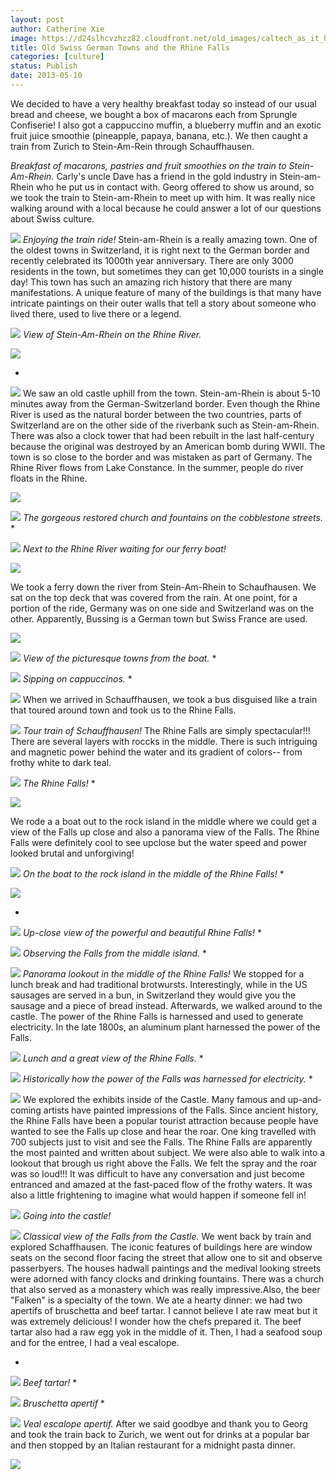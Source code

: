 ```yaml
---
layout: post
author: Catherine Xie
image: https://d24slhcvzhzz82.cloudfront.net/old_images/caltech_as_it_happens/6a0105349b8251970b01901c054b3d970b.jpg
title: Old Swiss German Towns and the Rhine Falls
categories: [culture]
status: Publish
date: 2013-05-10
---
```


We decided to have a very healthy breakfast today so instead of our usual bread and cheese, we bought a box of macarons each from Sprungle Confiserie! I also got a cappuccino muffin, a blueberry muffin and an exotic fruit juice smoothie (pineapple, papaya, banana, etc.). We then caught a train from Zurich to Stein-Am-Rein through Schauffhausen.

*Breakfast of macarons, pastries and fruit smoothies on the train to Stein-Am-Rhein.*
Carly's uncle Dave has a friend in the gold industry in
Stein-am-Rhein who he put us in contact with. Georg offered to show us around,
so we took the train to Stein-am-Rhein to meet up with him. It was really nice
walking around with a local because he could answer a lot of our questions
about Swiss culture.


![](https://d24slhcvzhzz82.cloudfront.net/old_images/caltech_as_it_happens/6a0105349b8251970b01901c054cfc970b.jpg)
*Enjoying the train ride!*
Stein-am-Rhein
is a really amazing town. One of the oldest towns in Switzerland, it is right next to the German border and recently celebrated its 1000th year anniversary. There are only 3000 residents in the town, but sometimes they
can get 10,000 tourists in a single day! This town has such an amazing rich history that there are many manifestations. A unique feature of many of the buildings is that many have intricate paintings on
their outer walls that tell a story about someone who lived there, used to
live there or a legend.


![](https://d24slhcvzhzz82.cloudfront.net/old_images/caltech_as_it_happens/6a0105349b8251970b017eeb02cd9d970d.jpg)
*View of Stein-Am-Rhein on the Rhine River.*


![](https://d24slhcvzhzz82.cloudfront.net/old_images/caltech_as_it_happens/6a0105349b8251970b019101fb4f34970c.jpg)

*

![](https://d24slhcvzhzz82.cloudfront.net/old_images/caltech_as_it_happens/6a0105349b8251970b019101fb5828970c.jpg)
We saw an old castle uphill from the town. Stein-am-Rhein is about 5-10 minutes away from the German-Switzerland border. Even though the Rhine River is used as the natural border between the two countries, parts of Switzerland are on the other side of the riverbank such as Stein-am-Rhein. There was also a clock tower that had been rebuilt in the last
half-century because the original was destroyed by an American bomb during
WWII. The town is so close to the border and was mistaken as part of Germany. The Rhine River flows from Lake Constance. In the summer, people do river floats in the Rhine.


![](https://d24slhcvzhzz82.cloudfront.net/old_images/caltech_as_it_happens/6a0105349b8251970b01901c05519a970b.jpg)


![](https://d24slhcvzhzz82.cloudfront.net/old_images/caltech_as_it_happens/6a0105349b8251970b017eeb02d3de970d.jpg)
*The gorgeous restored church and fountains on the cobblestone streets.*
*

![](https://d24slhcvzhzz82.cloudfront.net/old_images/caltech_as_it_happens/6a0105349b8251970b017eeb02d5ee970d.jpg)
*Next to the Rhine River waiting for our ferry boat!*


![](https://d24slhcvzhzz82.cloudfront.net/old_images/caltech_as_it_happens/6a0105349b8251970b01901c0559f0970b.jpg)

We took a ferry down the river from Stein-Am-Rhein to Schaufhausen. We sat on the top deck that was covered from the rain. At one point, for a portion of the ride, Germany was on one side and Switzerland was on the other. Apparently, Bussing is a German town but Swiss France are used.


![](https://d24slhcvzhzz82.cloudfront.net/old_images/caltech_as_it_happens/6a0105349b8251970b01901c055add970b.jpg)


![](https://d24slhcvzhzz82.cloudfront.net/old_images/caltech_as_it_happens/6a0105349b8251970b017eeb02d91a970d.jpg)
*View of the picturesque towns from the boat.*
*

![](https://d24slhcvzhzz82.cloudfront.net/old_images/caltech_as_it_happens/6a0105349b8251970b01901c055cb3970b.jpg)
*Sipping on cappuccinos.*
*

![](https://d24slhcvzhzz82.cloudfront.net/old_images/6a0105349b8251970b017eeb02dcce970d.jpg)
When we arrived in Schauffhausen, we took a bus disguised like a train that toured around town and took us to the Rhine Falls. 


![](https://d24slhcvzhzz82.cloudfront.net/old_images/6a0105349b8251970b017eeb02dcce970d.jpg)
*Tour train of Schauffhausen!*
The Rhine Falls are simply spectacular!!! There are several layers with roccks in the middle. There is such intriguing and magnetic power behind the water and its gradient of colors-- from frothy white to dark teal.


![](https://d24slhcvzhzz82.cloudfront.net/old_images/caltech_as_it_happens/6a0105349b8251970b01901c056177970b.jpg)
*The Rhine Falls!*
*

![](https://d24slhcvzhzz82.cloudfront.net/old_images/caltech_as_it_happens/6a0105349b8251970b019101fb62b0970c.jpg)

We rode a a boat out to the rock island in the middle where we could
get a view of the Falls up close and also a panorama view of the Falls. The Rhine Falls were definitely cool to see upclose but the water speed and power looked brutal and unforgiving!


![](https://d24slhcvzhzz82.cloudfront.net/old_images/caltech_as_it_happens/6a0105349b8251970b019101fb6420970c.jpg)
*On the boat to the rock island in the middle of the Rhine Falls!*
*

![](https://d24slhcvzhzz82.cloudfront.net/old_images/caltech_as_it_happens/6a0105349b8251970b019101fb65ab970c.jpg)

*

![](https://d24slhcvzhzz82.cloudfront.net/old_images/caltech_as_it_happens/6a0105349b8251970b017eeb02e381970d.jpg)
*Up-close view of the powerful and beautiful Rhine Falls!*
*

![](https://d24slhcvzhzz82.cloudfront.net/old_images/caltech_as_it_happens/6a0105349b8251970b019101fb68c4970c.jpg)
*Observing the Falls from the middle island.*
*

![](https://d24slhcvzhzz82.cloudfront.net/old_images/caltech_as_it_happens/6a0105349b8251970b01901c0568c6970b.jpg)
*Panorama lookout in the middle of the Rhine Falls!*
We stopped for a lunch break and had traditional brotwursts. Interestingly, while in the US sausages are served in a bun, in Switzerland
they would give you the sausage and a piece of bread instead. Afterwards, we walked around to the castle. The power of the Rhine Falls is harnessed and used to generate electricity. In the late 1800s, an aluminum plant harnessed the power of the Falls.


![](https://d24slhcvzhzz82.cloudfront.net/old_images/caltech_as_it_happens/6a0105349b8251970b01901c056979970b.jpg)
*Lunch and a great view of the Rhine Falls.*
*

![](https://d24slhcvzhzz82.cloudfront.net/old_images/caltech_as_it_happens/6a0105349b8251970b019101fb6d9c970c.jpg)
*Historically how the power of the Falls was harnessed for electricity.*
*

![](https://d24slhcvzhzz82.cloudfront.net/old_images/6a0105349b8251970b019101fb71c2970c.jpg)
We explored the exhibits inside of the Castle. Many famous and up-and-coming artists have painted impressions of the Falls. Since ancient history, the Rhine Falls have been a popular tourist attraction because people have wanted to see the Falls up close and hear the roar. One king travelled with 700 subjects just to visit and see the Falls. The Rhine Falls are apparently the most painted and written about subject. We were also able to walk into a lookout that brough us right above the Falls. We felt the spray and the roar was so loud!!! It was difficult to have any conversation and just become entranced and amazed at the fast-paced flow of the frothy waters. It was also a little frightening to imagine what would happen if someone fell in!


![](https://d24slhcvzhzz82.cloudfront.net/old_images/caltech_as_it_happens/6a0105349b8251970b01901c057226970b.jpg)
*Going into the castle!*


![](https://d24slhcvzhzz82.cloudfront.net/old_images/6a0105349b8251970b019101fb71c2970c.jpg)
*Classical view of the Falls from the Castle.*
We went back by train and explored Schaffhausen. The iconic features of buildings here are window seats on the second floor facing the street that allow one to sit and observe passerbyers. The houses hadwall paintings and the medival looking streets were adorned with fancy clocks and drinking fountains. There was a church that also served as a monastery which was really impressive.Also, the beer "Falken" is a specialty of the town. We ate a hearty dinner: we had two apertifs of bruschetta and beef tartar. I cannot believe I ate raw meat but it was extremely delicious! I wonder how the chefs prepared it. The beef tartar also had a raw egg yok in the middle of it. Then, I had a seafood soup and for the entree, I had a veal escalope. 

*

![](https://d24slhcvzhzz82.cloudfront.net/old_images/caltech_as_it_happens/6a0105349b8251970b019101fb75a1970c.jpg)
*Beef tartar!*
*

![](https://d24slhcvzhzz82.cloudfront.net/old_images/caltech_as_it_happens/6a0105349b8251970b017eeb02f368970d.jpg)
*Bruschetta apertif*
*

![](https://d24slhcvzhzz82.cloudfront.net/old_images/caltech_as_it_happens/6a0105349b8251970b01901c0576e9970b.jpg)
*Veal escalope apertif.*
 After
we said goodbye and thank you to Georg and took the train back to Zurich, we
went out for drinks at a popular bar and then stopped by an Italian restaurant
for a midnight pasta dinner.


![](https://d24slhcvzhzz82.cloudfront.net/old_images/caltech_as_it_happens/6a0105349b8251970b019101fb7951970c.jpg)
